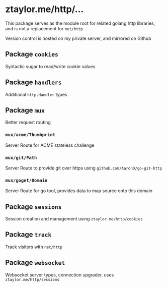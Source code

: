 # ztaylor.me/http/...

This package serves as the module root for related golang http libraries, and is not a replacement for `net/http`

Version control is hosted on my private server, and mirrored on Github

## Package `cookies`

Syntactic sugar to read/write cookie values

## Package `handlers`

Additional `http.Handler` types

## Package `mux`

Better request routing

### `mux/acme/Thumbprint`

Server Route for ACME stateless challenge

### `mux/git/Path`

Server Route to provide git over https using `github.com/AaronO/go-git-http`

### `mux/goget/Domain`

Server Route for go tool, provides data to map source onto this domain

## Package `sessions`

Session creation and management using `ztaylor.me/http/cookies`

## Package `track`

Track visitors with `net/http`

## Package `websocket`

Websocket server types, connection upgrader, uses `ztaylor.me/http/sessions`
